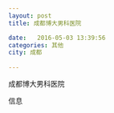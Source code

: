 ```yaml
--- 
layout: post 
title: 成都博大男科医院

date:   2016-05-03 13:39:56 
categories: 其他  
city: 成都
  
--- 
```

   
成都博大男科医院

信息

